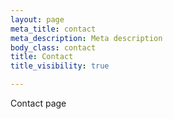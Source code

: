 ```yaml
---
layout: page
meta_title: contact
meta_description: Meta description
body_class: contact
title: Contact
title_visibility: true

---
```

Contact page